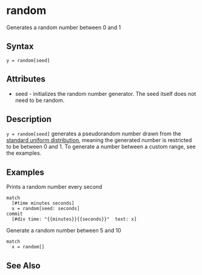 # random

Generates a random number between 0 and 1

## Syntax

```
y = random[seed]
```

## Attributes

- seed - initializes the random number generator. The seed itself does not need to be random.

## Description

`y = random[seed]` generates a pseudorandom number drawn from the [standard uniform distribution][1], meaning the generated number is restricted to be between 0 and 1. To generate a number between a custom range, see the examples.  

[1]: https://en.wikipedia.org/wiki/Uniform_distribution_(continuous)#Standard_uniform

## Examples

Prints a random number every second

```
match 
  [#time minutes seconds]
  x = random[seed: seconds]
commit
  [#div time: "{{minutes}}{{seconds}}"  text: x]
```

Generate a random number between 5 and 10

```
match
  x = random[]
```

## See Also